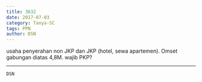 ```yaml
---
title: 3632
date: 2017-07-03
category: Tanya-SC
tags: PPN
author: DSN
---
```


usaha penyerahan non JKP dan JKP (hotel, sewa apartemen). Omset gabungan diatas 4,8M. wajib PKP?

---



`DSN`
